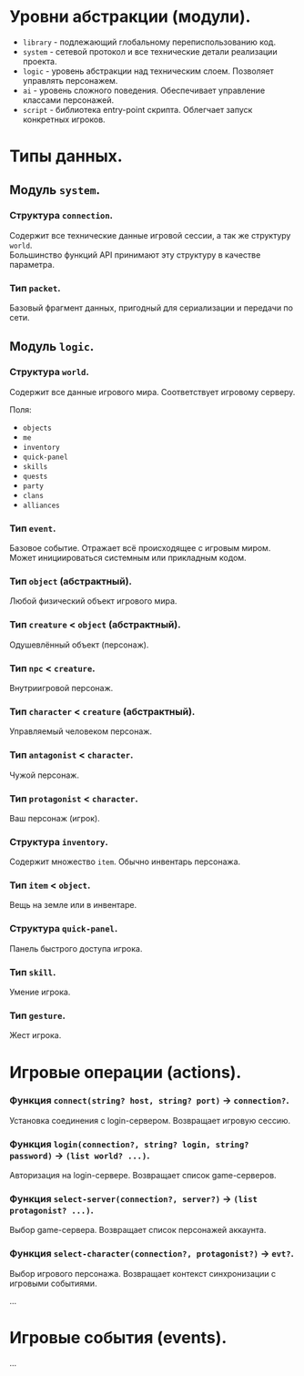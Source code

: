 # Уровни абстракции (модули).
- `library` - подлежающий глобальному переписпользованию код.
- `system` - сетевой протокол и все технические детали реализации проекта.
- `logic` - уровень абстракции над техническим слоем. Позволяет управлять персонажем.
- `ai` - уровень сложного поведения. Обеспечивает управление классами персонажей.
- `script` - библиотека entry-point скрипта. Облегчает запуск конкретных игроков.


# Типы данных.

## Модуль `system`.

### Структура `connection`.
Содержит все технические данные игровой сессии, а так же структуру `world`.  
Большинство функций API принимают эту структуру в качестве параметра.

### Тип `packet`.
Базовый фрагмент данных, пригодный для сериализации и передачи по сети.

## Модуль `logic`.

### Структура `world`.
Содержит все данные игрового мира. Соответствует игровому серверу.

Поля:
- `objects`
- `me`
- `inventory`
- `quick-panel`
- `skills`
- `quests`
- `party`
- `clans`
- `alliances`

### Тип `event`.
Базовое событие. Отражает всё происходящее с игровым миром. Может инициироваться системным или прикладным кодом.

### Тип `object` (абстрактный).
Любой физический объект игрового мира.

### Тип `creature` < `object` (абстрактный).
Одушевлённый объект (персонаж).

### Тип `npc` < `creature`.
Внутриигровой персонаж.

### Тип `character` < `creature` (абстрактный).
Управляемый человеком персонаж.

### Тип `antagonist` < `character`.
Чужой персонаж.

### Тип `protagonist` < `character`.
Ваш персонаж (игрок).

### Структура `inventory`.
Содержит множество `item`. Обычно инвентарь персонажа.

### Тип `item` < `object`.
Вещь на земле или в инвентаре.

### Структура `quick-panel`.
Панель быстрого доступа игрока.

### Тип `skill`.
Умение игрока.

### Тип `gesture`.
Жест игрока.


# Игровые операции (actions).

### Функция `connect(string? host, string? port)` → `connection?`.
Установка соединения с login-сервером. Возвращает игровую сессию.

### Функция `login(connection?, string? login, string? password)` → `(list world? ...)`.
Авторизация на login-сервере. Возвращает список game-серверов.

### Функция `select-server(connection?, server?)` → `(list protagonist? ...)`.
Выбор game-сервера. Возвращает список персонажей аккаунта.

### Функция `select-character(connection?, protagonist?)` → `evt?`.
Выбор игрового персонажа. Возвращает контекст синхронизации с игровыми событиями.

...


# Игровые события (events).
...
